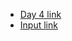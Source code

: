 - [Day 4 link](https://adventofcode.com/2021/day/4)
- [Input link](https://adventofcode.com/2021/day/4/input)

